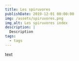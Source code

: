 ```yaml
---
title: Les spiruvores
publishDate: 2019-12-01 00:00:00
img: /assets/spiruvores.png
img_alt: Les spiruvores index
description: |
  Description
tags:
  - tags
---
```


text